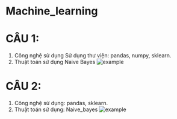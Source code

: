 # Machine_learning
# CÂU 1:
1. Công nghệ sử dụng Sử dụng thư viện: pandas, numpy, sklearn.
2. Thuật toán sử dụng Naive Bayes
![example](imgage/KQ1.png)
# CÂU 2:
1. Công nghệ sử dụng: pandas, sklearn.
2. Thuật toán sử dụng: Naive_bayes
![example](image/KQ2.png)
